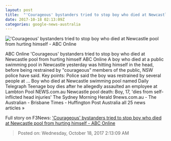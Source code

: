 ```yaml
---
layout: post
title:  "'Courageous' bystanders tried to stop boy who died at Newcastle pool from hurting himself - ABC Online"
date: 2017-10-18 02:13:09Z
categories: google-news-australia
---
```


!['Courageous' bystanders tried to stop boy who died at Newcastle pool from hurting himself - ABC Online](http://www.abc.net.au/news/image/9060050-1x1-700x700.jpg)

ABC Online 'Courageous' bystanders tried to stop boy who died at Newcastle pool from hurting himself ABC Online A boy who died at a public swimming pool in Newcastle yesterday was hitting himself in the head, before being restrained by "courageous" members of the public, NSW police have said. Key points: Police said the boy was restrained by several people at ... Boy who died at Newcastle swimming pool named Daily Telegraph Teenage boy dies after he allegedly assaulted an employee at Lambton Pool NEWS.com.au Newcastle pool death: Boy, 17, 'dies from self-inflicted head injuries' The Sydney Morning Herald 9news.com.au - The Australian - Brisbane Times - Huffington Post Australia all 25 news articles »


Full story on F3News: ['Courageous' bystanders tried to stop boy who died at Newcastle pool from hurting himself - ABC Online](http://www.f3nws.com/n/RMHTGD)

> Posted on: Wednesday, October 18, 2017 2:13:09 AM
